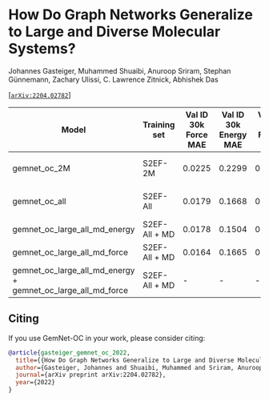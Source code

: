 # How Do Graph Networks Generalize to Large and Diverse Molecular Systems?

Johannes Gasteiger, Muhammed Shuaibi, Anuroop Sriram, Stephan Günnemann, Zachary Ulissi, C. Lawrence Zitnick, Abhishek Das

[[`arXiv:2204.02782`](https://arxiv.org/abs/2204.02782)]

| Model | Training set | Val ID 30k Force MAE | Val ID 30k Energy MAE | Val ID 30k Force cos | Test metrics | Download |
| ----- | ------------ | -------------------- | --------------------- | -------------------- | ------------ | -------- |
| gemnet_oc_2M | S2EF-2M | 0.0225 | 0.2299 | 0.6174 | [S2EF](https://evalai.s3.amazonaws.com/media/submission_files/submission_179229/062c037e-4f1f-49c2-9eeb-8e14681a70ee.json) \| [IS2RE](https://evalai.s3.amazonaws.com/media/submission_files/submission_179296/6688f44f-9d5a-4020-beca-8b804e0212fb.json) \| [IS2RS](https://evalai.s3.amazonaws.com/media/submission_files/submission_179257/0d02a349-0abe-44c0-a65c-29a9df75c886.json) | [config](https://github.com/Open-Catalyst-Project/ocp/blob/main/configs/s2ef/2M/gemnet/gemnet-oc.yml) \| [checkpoint](https://dl.fbaipublicfiles.com/opencatalystproject/models/2022_07/s2ef/gemnet_oc_base_s2ef_2M.pt) |
| gemnet_oc_all | S2EF-All | 0.0179 | 0.1668 | 0.6879 | [S2EF](https://evalai.s3.amazonaws.com/media/submission_files/submission_179008/6e731f20-17cf-417e-b0ad-97352be8cc37.json) \| [IS2RE]() \| [IS2RS](https://evalai.s3.amazonaws.com/media/submission_files/submission_160550/72a65a42-1fa9-44c5-8546-9eb691df8d2e.json) | [config](https://github.com/Open-Catalyst-Project/ocp/blob/main/configs/s2ef/all/gemnet/gemnet-oc.yml) \| [checkpoint](https://dl.fbaipublicfiles.com/opencatalystproject/models/2022_07/s2ef/gemnet_oc_base_s2ef_all.pt) |
| gemnet_oc_large_all_md_energy | S2EF-All + MD | 0.0178 | 0.1504 | 0.6906 | [S2EF](https://evalai.s3.amazonaws.com/media/submission_files/submission_179143/40940149-6a4a-49a4-a2ce-38486215990f.json) | - |
| gemnet_oc_large_all_md_force | S2EF-All + MD | 0.0164 | 0.1665 | 0.7139 | [S2EF](https://evalai.s3.amazonaws.com/media/submission_files/submission_179042/ba160459-0de3-4583-a98b-12102138c61e.json) \| [IS2RS](https://evalai.s3.amazonaws.com/media/submission_files/submission_169243/10bc7c8d-5124-4338-aaf3-04a7d015c4a0.json) | [config](https://github.com/Open-Catalyst-Project/ocp/blob/main/configs/s2ef/all/gemnet/gemnet-oc-large.yml) \| [checkpoint](https://dl.fbaipublicfiles.com/opencatalystproject/models/2022_07/s2ef/gemnet_oc_large_s2ef_all_md.pt) |
| gemnet_oc_large_all_md_energy + gemnet_oc_large_all_md_force | S2EF-All + MD | - | - | - | [IS2RE](https://evalai.s3.amazonaws.com/media/submission_files/submission_212962/6acc7cf7-e18b-4d6a-9082-b4a114110dbf.json) | - |

## Citing

If you use GemNet-OC in your work, please consider citing:

```bibtex
@article{gasteiger_gemnet_oc_2022,
  title={{How Do Graph Networks Generalize to Large and Diverse Molecular Systems?}},
  author={Gasteiger, Johannes and Shuaibi, Muhammed and Sriram, Anuroop and G{\"u}nnemann, Stephan and Ulissi, Zachary and Zitnick, C Lawrence and Das, Abhishek},
  journal={arXiv preprint arXiv:2204.02782},
  year={2022}
}
```
